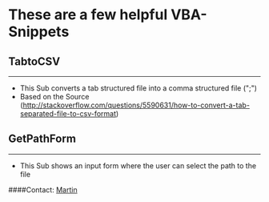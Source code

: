 # These are a few helpful VBA-Snippets 

## TabtoCSV
----------------------
* This Sub converts a tab structured file into a comma structured file (";") 
* Based on the Source (http://stackoverflow.com/questions/5590631/how-to-convert-a-tab-separated-file-to-csv-format)

## GetPathForm
----------------------
* This Sub shows an input form where the user can select the path to the file




####Contact:
[Martin](mailto:mkaschke@happycoding.it)
